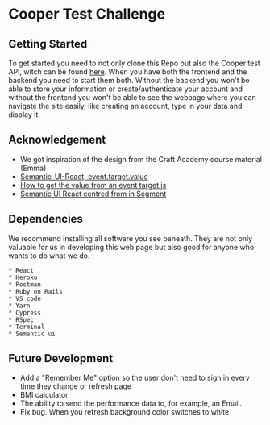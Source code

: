# Cooper Test Challenge

## Getting Started 

To get started you need to not only clone this Repo but also the Cooper test API, witch can be found [here](https://github.com/ViktorHek/cooper_test.git).
When you have both the frontend and the backend you need to start them both. Without the backend you won't be able to store your information or create/authenticate your account and without the frontend you won't be able to see the webpage where you can navigate the site easily, like creating an account, type in your data and display it.

## Acknowledgement

- We got inspiration of the design from the Craft Academy course material (Emma)
- [Semantic-UI-React, event.target.value](https://github.com/Semantic-Org/Semantic-UI-React/issues/638)
- [How to get the value from an event target js](https://stackoverflow.com/questions/38348258/how-to-get-the-value-from-an-event-target-in-js)
- [Semantic UI React centred from in Segment](https://stackoverflow.com/questions/45111701/semantic-ui-react-center-form-in-segment)

## Dependencies

We recommend installing all software you see beneath. They are not only valuable for us in developing this web page but also good for anyone who wants to do what we do.

```
* React
* Heroku
* Postman
* Ruby on Rails
* VS code
* Yarn
* Cypress 
* RSpec
* Terminal
* Semantic ui
```

## Future Development

* Add a "Remember Me" option so the user don't need to sign in every time they change or refresh page 
* BMI calculator
* The ability to send the performance data to, for example, an Email.
* Fix bug. When you refresh background color switches to white 